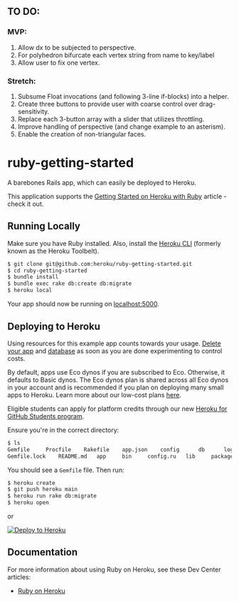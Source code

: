 ## TO DO:
### MVP:
1. Allow dx to be subjected to perspective.
1. For polyhedron bifurcate each vertex string from name to key/label
1. Allow user to fix one vertex.

### Stretch:
1. Subsume Float invocations (and following 3-line if-blocks) into a helper.
1. Create three buttons to provide user with coarse control over drag-sensitivity.
1. Replace each 3-button array with a slider that utilizes throttling.
1. Improve handling of perspective (and change example to an asterism).</li>
1. Enable the creation of non-triangular faces.

# ruby-getting-started

A barebones Rails app, which can easily be deployed to Heroku.

This application supports the [Getting Started on Heroku with Ruby](https://devcenter.heroku.com/articles/getting-started-with-ruby) article - check it out.

## Running Locally

Make sure you have Ruby installed.  Also, install the [Heroku CLI](https://devcenter.heroku.com/articles/heroku-cli) (formerly known as the Heroku Toolbelt).

```sh
$ git clone git@github.com:heroku/ruby-getting-started.git
$ cd ruby-getting-started
$ bundle install
$ bundle exec rake db:create db:migrate
$ heroku local
```

Your app should now be running on [localhost:5000](http://localhost:5000/).

## Deploying to Heroku

Using resources for this example app counts towards your usage. [Delete your app](https://devcenter.heroku.com/articles/heroku-cli-commands#heroku-apps-destroy) and [database](https://devcenter.heroku.com/articles/heroku-postgresql#removing-the-add-on) as soon as you are done experimenting to control costs.

By default, apps use Eco dynos if you are subscribed to Eco. Otherwise, it defaults to Basic dynos. The Eco dynos plan is shared across all Eco dynos in your account and is recommended if you plan on deploying many small apps to Heroku. Learn more about our low-cost plans [here](https://blog.heroku.com/new-low-cost-plans).

Eligible students can apply for platform credits through our new [Heroku for GitHub Students program](https://blog.heroku.com/github-student-developer-program).

Ensure you're in the correct directory:

```sh
$ ls
Gemfile		Procfile	Rakefile	app.json	config		db		log		public		tmp
Gemfile.lock	README.md	app		bin		config.ru	lib		package.json	test		vendor
```

You should see a `Gemfile` file. Then run:

```sh
$ heroku create
$ git push heroku main
$ heroku run rake db:migrate
$ heroku open
```

or

[![Deploy to Heroku](https://www.herokucdn.com/deploy/button.png)](https://heroku.com/deploy)

## Documentation

For more information about using Ruby on Heroku, see these Dev Center articles:

- [Ruby on Heroku](https://devcenter.heroku.com/categories/ruby)
